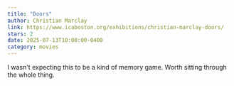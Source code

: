 ```yaml
---
title: "Doors"
author: Christian Marclay
link: https://www.icaboston.org/exhibitions/christian-marclay-doors/
stars: 2
date: 2025-07-13T10:00:00-0400
category: movies
---
```


I wasn't expecting this to be a kind of memory game. Worth sitting through the
whole thing.
